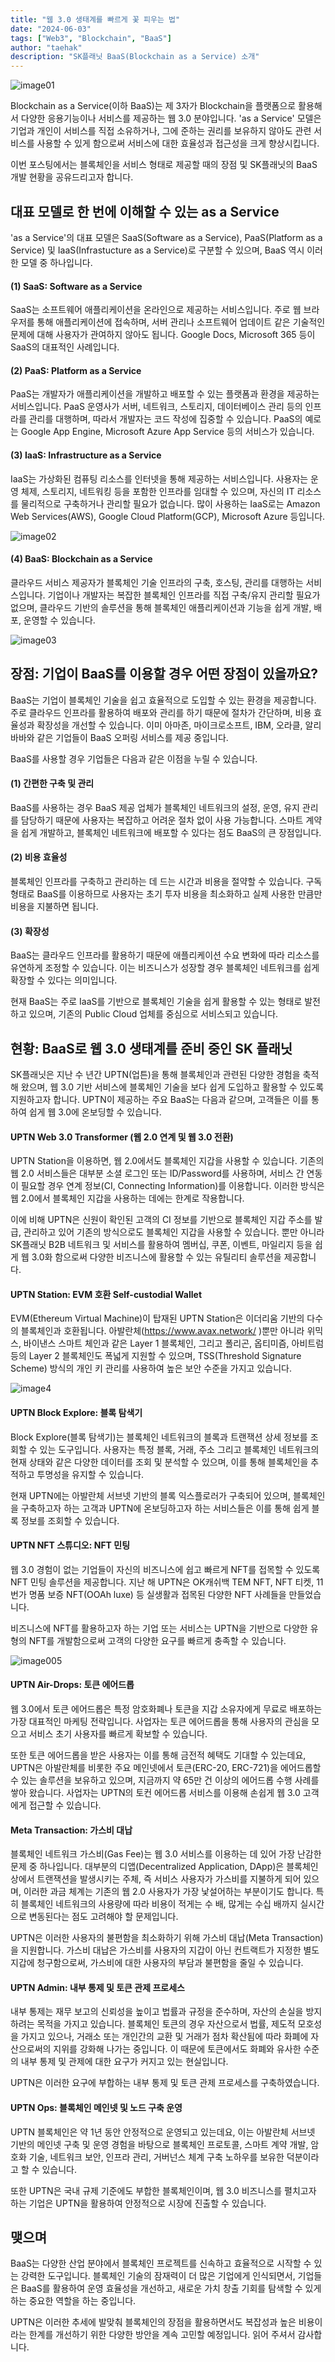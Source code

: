 ```yaml
---
title: "웹 3.0 생태계를 빠르게 꽃 피우는 법"
date: "2024-06-03"
tags: ["Web3", "Blockchain", "BaaS"]
author: "taehak"
description: "SK플래닛 BaaS(Blockchain as a Service) 소개"
---
```


![image01](./image01.png)

Blockchain as a Service(이하 BaaS)는 제 3자가 Blockchain을 플랫폼으로 활용해서 다양한 응용기능이나 서비스를 제공하는 웹 3.0 분야입니다. 'as a Service' 모델은 기업과 개인이 서비스를 직접 소유하거나, 그에 준하는 권리를 보유하지 않아도 관련 서비스를 사용할 수 있게 함으로써 서비스에 대한 효율성과 접근성을 크게 향상시킵니다. 

이번 포스팅에서는 블록체인을 서비스 형태로 제공할 때의 장점 및 SK플래닛의 BaaS 개발 현황을 공유드리고자 합니다. 

## 대표 모델로 한 번에 이해할 수 있는 as a Service

'as a Service'의 대표 모델은 SaaS(Software as a Service),  PaaS(Platform as a Service) 및 IaaS(Infrastucture as a Service)로 구분할 수 있으며, BaaS 역시 이러한 모델 중 하나입니다. 

#### (1) SaaS: Software as a Service
SaaS는 소프트웨어 애플리케이션을 온라인으로 제공하는 서비스입니다. 주로 웹 브라우저를 통해 애플리케이션에 접속하며, 서버 관리나 소프트웨어 업데이트 같은 기술적인 문제에 대해 사용자가 관여하지 않아도 됩니다. Google Docs, Microsoft 365 등이 SaaS의 대표적인 사례입니다.

#### (2) PaaS: Platform as a Service
PaaS는 개발자가 애플리케이션을 개발하고 배포할 수 있는 플랫폼과 환경을 제공하는 서비스입니다. PaaS 운영사가 서버, 네트워크, 스토리지, 데이터베이스 관리 등의 인프라를 관리를 대행하며, 따라서 개발자는 코드 작성에 집중할 수 있습니다. PaaS의 예로는 Google App Engine, Microsoft Azure App Service 등의 서비스가 있습니다. 

#### (3) IaaS: Infrastructure as a Service
IaaS는 가상화된 컴퓨팅 리소스를 인터넷을 통해 제공하는 서비스입니다. 사용자는 운영 체제, 스토리지, 네트워킹 등을 포함한 인프라를 임대할 수 있으며, 자신의 IT 리소스를 물리적으로 구축하거나 관리할 필요가 없습니다. 많이 사용하는 IaaS로는 Amazon Web Services(AWS), Google Cloud Platform(GCP), Microsoft Azure 등입니다. 

![image02](./image02.png)

#### (4) BaaS: Blockchain as a Service
클라우드 서비스 제공자가 블록체인 기술 인프라의 구축, 호스팅, 관리를 대행하는 서비스입니다. 기업이나 개발자는 복잡한 블록체인 인프라를 직접 구축/유지 관리할 필요가 없으며, 클라우드 기반의 솔루션을 통해 블록체인 애플리케이션과 기능을 쉽게 개발, 배포, 운영할 수 있습니다. 

![image03](./image03.png)

## 장점: 기업이 BaaS를 이용할 경우 어떤 장점이 있을까요? 

BaaS는 기업이 블록체인 기술을 쉽고 효율적으로 도입할 수 있는 환경을 제공합니다. 주로 클라우드 인프라를 활용하여 배포와 관리를 하기 때문에 절차가 간단하며, 비용 효율성과 확장성을 개선할 수 있습니다. 이미 아마존, 마이크로소프트, IBM, 오라클, 알리바바와 같은 기업들이 BaaS 오퍼링 서비스를 제공 중입니다. 

BaaS를 사용할 경우 기업들은 다음과 같은 이점을 누릴 수 있습니다. 

#### (1) 간편한 구축 및 관리
BaaS를 사용하는 경우 BaaS 제공 업체가 블록체인 네트워크의 설정, 운영, 유지 관리를 담당하기 때문에 사용자는 복잡하고 어려운 절차 없이 사용 가능합니다. 스마트 계약을 쉽게 개발하고, 블록체인 네트워크에 배포할 수 있다는 점도 BaaS의 큰 장점입니다. 

#### (2) 비용 효율성
블록체인 인프라를 구축하고 관리하는 데 드는 시간과 비용을 절약할 수 있습니다. 구독 형태로 BaaS를 이용하므로 사용자는 초기 투자 비용을 최소화하고 실제 사용한 만큼만 비용을 지불하면 됩니다. 

#### (3) 확장성
BaaS는 클라우드 인프라를 활용하기 때문에 애플리케이션 수요 변화에 따라 리소스를 유연하게 조정할 수 있습니다. 이는 비즈니스가 성장할 경우 블록체인 네트워크를 쉽게 확장할 수 있다는 의미입니다. 

현재 BaaS는 주로 IaaS를 기반으로 블록체인 기술을 쉽게 활용할 수 있는 형태로 발전하고 있으며, 기존의 Public Cloud 업체를 중심으로 서비스되고 있습니다. 

## 현황: BaaS로 웹 3.0 생태계를 준비 중인 SK 플래닛
SK플래닛은 지난 수 년간 UPTN(업튼)을 통해 블록체인과 관련된 다양한 경험을 축적해 왔으며, 웹 3.0 기반 서비스에 블록체인 기술을 보다 쉽게 도입하고 활용할 수 있도록 지원하고자 합니다. UPTN이 제공하는 주요 BaaS는 다음과 같으며, 고객들은 이를 통하여 쉽게 웹 3.0에 온보딩할 수 있습니다. 

#### UPTN Web 3.0 Transformer (웹 2.0 연계 및 웹 3.0 전환)
UPTN Station을 이용하면, 웹 2.0에서도 블록체인 지갑을 사용할 수 있습니다. 기존의 웹 2.0 서비스들은 대부분 소셜 로그인 또는 ID/Password를 사용하며, 서비스 간 연동이 필요할 경우 연계 정보(CI, Connecting Information)를 이용합니다. 이러한 방식은 웹 2.0에서 블록체인 지갑을 사용하는 데에는 한계로 작용합니다. 

이에 비해 UPTN은 신원이 확인된 고객의 CI 정보를 기반으로 블록체인 지갑 주소를 발급, 관리하고 있어 기존의 방식으로도 블록체인 지갑을 사용할 수 있습니다. 뿐만 아니라 SK플래닛 B2B 네트워크 및 서비스를 활용하여 멤버십, 쿠폰, 이벤트, 마일리지 등을 쉽게 웹 3.0화 함으로써 다양한 비즈니스에 활용할 수 있는 유틸리티 솔루션을 제공합니다. 

#### UPTN Station: EVM 호환 Self-custodial Wallet 
EVM(Ethereum Virtual Machine)이 탑재된 UPTN Station은  이더리움 기반의 다수의 블록체인과 호환됩니다. 아발란체(https://www.avax.network/ )뿐만 아니라 위믹스, 바이낸스 스마트 체인과 같은 Layer 1 블록체인, 그리고 폴리곤, 옵티미즘, 아비트럼 등의 Layer 2 블록체인도 폭넓게 지원할 수 있으며, TSS(Threshold Signature Scheme) 방식의 개인 키 관리를 사용하여 높은 보안 수준을 가지고 있습니다. 

![image4](./image04.png)

#### UPTN Block Explore: 블록 탐색기
Block Explore(블록 탐색기)는 블록체인 네트워크의 블록과 트랜잭션 상세 정보를 조회할 수 있는 도구입니다. 사용자는 특정 블록, 거래, 주소 그리고 블록체인 네트워크의 현재 상태와 같은 다양한 데이터를 조회 및 분석할 수 있으며, 이를 통해 블록체인을 추적하고 투명성을 유지할 수 있습니다. 

현재 UPTN에는 아발란체 서브넷 기반의 블록 익스플로러가 구축되어 있으며, 블록체인을 구축하고자 하는 고객과 UPTN에 온보딩하고자 하는 서비스들은 이를 통해 쉽게 블록 정보를 조회할 수 있습니다. 

#### UPTN NFT 스튜디오: NFT 민팅
웹 3.0 경험이 없는 기업들이 자신의 비즈니스에 쉽고 빠르게 NFT를 접목할 수 있도록 NFT 민팅 솔루션을 제공합니다. 지난 해 UPTN은 OK캐쉬백 TEM NFT, NFT 티켓, 11번가 명품 보증 NFT(OOAh luxe) 등 실생활과 접목된 다양한 NFT 사례들을 만들었습니다. 

비즈니스에 NFT를 활용하고자 하는 기업 또는 서비스는 UPTN을 기반으로 다양한 유형의 NFT를 개발함으로써 고객의 다양한 요구를 빠르게 충족할 수 있습니다. 

![image005](./image05.png)

#### UPTN Air-Drops: 토큰 에어드롭
웹 3.0에서 토큰 에어드롭은 특정 암호화폐나 토큰을 지갑 소유자에게 무료로 배포하는 가장 대표적인 마케팅 전략입니다. 사업자는 토큰 에어드롭을 통해 사용자의 관심을 모으고 서비스 초기 사용자를 빠르게 확보할 수 있습니다.

또한 토큰 에어드롭을 받은 사용자는 이를 통해 금전적 혜택도 기대할 수 있는데요, UPTN은 아발란체를 비롯한 주요 메인넷에서 토큰(ERC-20, ERC-721)을 에어드롭할 수 있는 솔루션을 보유하고 있으며, 지금까지 약 65만 건 이상의 에어드롭 수행 사례를 쌓아 왔습니다. 사업자는 UPTN의 토컨 에어드롭 서비스를 이용해 손쉽게 웹 3.0 고객에게 접근할 수 있습니다. 

#### Meta Transaction: 가스비 대납
블록체인 네트워크 가스비(Gas Fee)는 웹 3.0 서비스를 이용하는 데 있어 가장 난감한 문제 중 하나입니다. 대부분의 디앱(Decentralized Application, DApp)은 블록체인 상에서 트랜잭션을 발생시키는 주체, 즉 서비스 사용자가 가스비를 지불하게 되어 있으며, 이러한 과금 체계는 기존의 웹 2.0 사용자가 가장 낯설어하는 부분이기도 합니다. 특히 블록체인 네트워크의 사용량에 따라 비용이 적게는 수 배, 많게는 수십 배까지 실시간으로 변동된다는 점도 고려해야 할 문제입니다. 

UPTN은 이러한 사용자의 불편함을 최소화하기 위해 가스비 대납(Meta Transaction)을 지원합니다. 가스비 대납은 가스비를 사용자의 지갑이 아닌 컨트랙트가 지정한 별도 지갑에 청구함으로써, 가스비에 대한 사용자의 부담과 불편함을 줄일 수 있습니다. 

#### UPTN Admin: 내부 통제 및 토큰 관제 프로세스
내부 통제는 재무 보고의 신뢰성을 높이고 법률과 규정을 준수하며, 자산의 손실을 방지하려는 목적을 가지고 있습니다. 블록체인 토큰의 경우 자산으로서 법률, 제도적 모호성을 가지고 있으나, 거래소 또는 개인간의 교환 및 거래가 점차 확산됨에 따라 화폐에 자산으로써의 지위를 강화해 나가는 중입니다. 이 때문에 토큰에서도 화폐와 유사한 수준의 내부 통제 및 관제에 대한 요구가 커지고 있는 현실입니다.

UPTN은 이러한 요구에 부합하는 내부 통제 및 토큰 관제 프로세스를 구축하였습니다. 

#### UPTN Ops: 블록체인 메인넷 및 노드 구축 운영 
UPTN 블록체인은 약 1년 동안 안정적으로 운영되고 있는데요, 이는 아발란체 서브넷 기반의 메인넷 구축 및 운영 경험을 바탕으로 블록체인 프로토콜, 스마트 계약 개발, 암호화 기술, 네트워크 보안, 인프라 관리, 거버넌스 체계 구축 노하우를 보유한 덕분이라고 할 수 있습니다. 

또한 UPTN은 국내 규제 기준에도 부합한 블록체인이며, 웹 3.0 비즈니스를 펼치고자 하는 기업은 UPTN을 활용하여 안정적으로 시장에 진출할 수 있습니다. 

## 맺으며

BaaS는 다양한 산업 분야에서 블록체인 프로젝트를 신속하고 효율적으로 시작할 수 있는 강력한 도구입니다. 블록체인 기술의 잠재력이 더 많은 기업에게 인식되면서, 기업들은 BaaS를 활용하여 운영 효율성을 개선하고, 새로운 가치 창출 기회를 탐색할 수 있게 하는 중요한 역할을 하는 중입니다.

UPTN은 이러한 추세에 발맞춰 블록체인의 장점을 활용하면서도 복잡성과 높은 비용이라는 한계를 개선하기 위한 다양한 방안을 계속 고민할 예정입니다. 읽어 주셔서 감사합니다. 